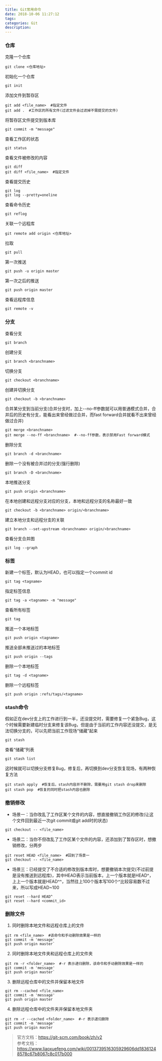 ```yaml
---
title: Git常用命令
date: 2018-10-06 11:27:12
tags:
categories: Git
description: 
---
```


### 仓库
克隆一个仓库

```
git clone <仓库地址>
```

初始化一个仓库

```
git init
```

添加文件到暂存区

```
git add <file_name>  #指定文件
git add .  #工作区的所有文件(过滤文件会过滤掉不需提交的文件)
```

将暂存区文件提交到版本库

```
git commit -m "message"
```

查看工作区的状态

```
git status
```

查看文件被修改的内容

```
git diff
git diff <file_name>  #指定文件
```

查看提交历史	

```
git log
git log --pretty=oneline
```

查看命令历史

```
git reflog
```

关联一个远程库

```
git remote add origin <仓库地址>
```

拉取

```
git pull
```

第一次推送

```
git push -u origin master
```

第一次之后的推送

```
git push origin master
```
查看远程库信息

```
git remote -v
```

### 分支
查看分支

```
git branch
```

创建分支

```
git branch <branchname>
```

切换分支

```
git checkout <branchname>
```

创建并切换分支

```
git checkout -b <branchname>
```

合并某分支到当前分支(合并分支时，加上--no-ff参数就可以用普通模式合并，合并后的历史有分支，能看出来曾经做过合并，而fast forward合并就看不出来曾经做过合并)

```
git merge <branchname>
git merge --no-ff <branchname>  #--no-ff参数，表示禁用Fast forward模式
```

删除分支

```
git branch -d <branchname>
```

删除一个没有被合并过的分支(强行删除)

```
git branch -D <branchname>
```

本地推送分支

```
git push origin <branchname>
```

在本地创建和远程分支对应的分支，本地和远程分支的名称最好一致

```
git checkout -b <branchname> origin/<branchname>
```

建立本地分支和远程分支的关联

```
git branch --set-upstream <branchname> origin/<branchname>
```


查看分支合并图

```
git log --graph
```

### 标签
新建一个标签，默认为HEAD，也可以指定一个commit id

```
git tag <tagname>
```

指定标签信息

```
git tag -a <tagname> -m "message"
```

查看所有标签

```
git tag
```

推送一个本地标签

```
git push origin <tagname>
```

推送全部未推送过的本地标签

```
git push origin --tags
```

删除一个本地标签

```
git tag -d <tagname>
```

删除一个远程标签

```
git push origin :refs/tags/<tagname>
```

### stash命令
假如正在dev分支上的工作进行到一半，还没提交时，需要修复一个紧急Bug，这个时候需要新建临时分支来修复该Bug，但是由于当前的工作内容还没提交，是无法切换分支的，可以先把当前工作现场“储藏”起来

```
git stash
```
查看“储藏”列表

```
git stash list
```
这时候就可以切换分支修复Bug，修复后，再切换到dev分支恢复现场，有两种恢复方法

```
git stash apply  #恢复后，stash内容并不删除，需要用git stash drop来删除
git stash pop  #恢复的同时把stash内容也删除
```

### 撤销修改
- 场景一：当你改乱了工作区某个文件的内容，想直接撤销工作区的修改(让这个文件回到最近一次git commit或git add时的状态)

```
git checkout -- <file_name>
```

- 场景二：当你不但改乱了工作区某个文件的内容，还添加到了暂存区时，想撤销修改，分两步

```
git reset HEAD <file_name>  #回到了场景一
git checkout -- <file_name>
```

- 场景三：已经提交了不合适的修改到版本库时，想要撤销本次提交(不过前提是没有推送到远程库)，其中HEAD表示当前版本，上一个版本就是HEAD\^，上上一个版本就是HEAD\^\^，当然往上100个版本写100个\^比较容易数不过来，所以写成HEAD~100

```
git reset --hard HEAD^
git reset --hard <commit_id>
```

### 删除文件
1. 同时删除本地文件和远程仓库上的文件

```
git rm <file_name>  #该命令和手动删除效果是一样的
git commit -m 'message'
git push origin master`
```

2. 同时删除本地文件夹和远程仓库上的文件夹

```
git rm -r <folder_name>  #-r 表示递归删除，该命令和手动删除效果是一样的
git commit -m 'message'
git push origin master`
```

3. 删除远程仓库中的文件并保留本地文件

```
git rm --cached <file_name>
git commit -m 'message'
git push origin master
```

4. 删除远程仓库中的文件夹并保留本地文件夹

```
git rm -r --cached <folder_name>  #-r 表示递归删除
git commit -m 'message'
git push origin master
```

> 官方文档：https://git-scm.com/book/zh/v2  
> 参考文档：https://www.liaoxuefeng.com/wiki/0013739516305929606dd18361248578c67b8067c8c017b000